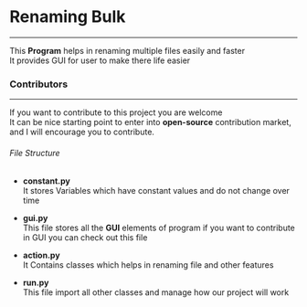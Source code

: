 
# Renaming Bulk
<hr/>

This **Program** helps in renaming multiple files easily and faster  
It provides GUI for user to make there life easier 


### Contributors
<hr/>

If you want to contribute to this project you are welcome  
It can be nice starting point to enter into **open-source** contribution market, 
and I will encourage you to contribute.

###### File Structure
* **constant.py**  
  It stores Variables which have constant values and do not change over time 


* **gui.py**  
  This file stores all the **GUI** elements of program 
  if you want to contribute in GUI you can check out this file


* **action.py**  
  It Contains classes which helps in renaming file and other features 


* **run.py**  
  This file import all other classes and manage how our project will work

